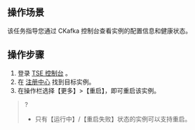 ## 操作场景
该任务指导您通过 CKafka 控制台查看实例的配置信息和健康状态。


## 操作步骤
1. 登录 [TSE 控制台](https://console.cloud.tencent.com/tse) 。
2. 在 [注册中心](https://console.cloud.tencent.com/tse/registry) 找到目标实例。
3. 在操作栏选择【更多】>【重启】，即可重启该实例。

> ?
> - 只有【运行中】/【重启失败】状态的实例可以支持重启。
